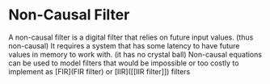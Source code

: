 ---
---
# Non-Causal Filter
A non-causal filter is a digital filter that relies on future input values. (thus non-causal) It requires a system that has some latency to have future values in memory to work with. (it has no crystal ball) Non-causal equations can be used to model filters that would be impossible or too costly to implement as [FIR](FIR filter) or [IIR]([[IIR filter]]) filters